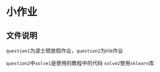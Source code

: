 # 小作业

## 文件说明
`question1`为波士顿放假作业，`question2`为iris作业

`question2`中`solve1`是使用的教程中的代码 `solve2`使用`sklearn`库
